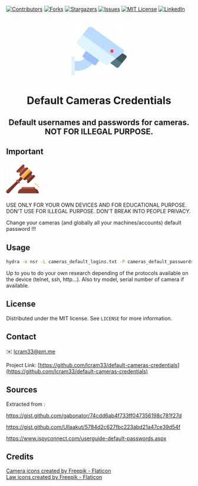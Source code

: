 <a name="readme-top"></a>

[![Contributors][contributors-shield]][contributors-url]
[![Forks][forks-shield]][forks-url]
[![Stargazers][stars-shield]][stars-url]
[![Issues][issues-shield]][issues-url]
[![MIT License][license-shield]][license-url]
[![LinkedIn][linkedin-shield]][linkedin-url]


<br />
<div align="center">
  <a href="https://github.com/lcram33/default-cameras-credentials">
    <img src="images/security-camera.png" alt="Logo" width="150" height="150">
  </a>

  <h1 align="center">Default Cameras Credentials</h1>
  
  <h2 align="center">
    Default usernames and passwords for cameras. NOT FOR ILLEGAL PURPOSE.
  </h2>
</div>


## Important

<img src="images/law.png" width="90" height="90">

USE ONLY FOR YOUR OWN DEVICES AND FOR EDUCATIONAL PURPOSE. DON'T USE FOR ILLEGAL PURPOSE. DON'T BREAK INTO PEOPLE PRIVACY.

Change your cameras (and globally all your machines/accounts) default password !!!


<!-- USAGE EXAMPLES -->
## Usage

```sh
hydra -e nsr -L cameras_default_logins.txt -P cameras_default_passwords.txt <CAMERA_IP> <PROTOCOL>
```

Up to you to do your own research depending of the protocols available on the device (telnet, ssh, http...).
Also try model, serial number of camera if available.


<!-- LICENSE -->
## License

Distributed under the MIT license. See `LICENSE` for more information.


<!-- CONTACT -->
## Contact

✉️ lcram33@pm.me

Project Link: [https://github.com/lcram33/default-cameras-credentials](https://github.com/lcram33/default-cameras-credentials)


## Sources

Extracted from :

https://gist.github.com/gabonator/74cdd6ab4f733ff047356198c781f27d

https://gist.github.com/Ullaakut/5784d2c627fbc223abd21a47ce39d54f

https://www.ispyconnect.com/userguide-default-passwords.aspx



## Credits

<a href="https://www.flaticon.com/free-icons/camera" title="camera icons">Camera icons created by Freepik - Flaticon</a>
<br>
<a href="https://www.flaticon.com/free-icons/law" title="law icons">Law icons created by Freepik - Flaticon</a>


<!-- MARKDOWN LINKS & IMAGES -->
<!-- https://www.markdownguide.org/basic-syntax/#reference-style-links -->
[contributors-shield]: https://img.shields.io/github/contributors/lcram33/default-cameras-credentials.svg?style=for-the-badge
[contributors-url]: https://github.com/lcram33/default-cameras-credentials/graphs/contributors
[forks-shield]: https://img.shields.io/github/forks/lcram33/default-cameras-credentials.svg?style=for-the-badge
[forks-url]: https://github.com/lcram33/default-cameras-credentials/network/members
[stars-shield]: https://img.shields.io/github/stars/lcram33/default-cameras-credentials.svg?style=for-the-badge
[stars-url]: https://github.com/lcram33/default-cameras-credentials/stargazers
[issues-shield]: https://img.shields.io/github/issues/lcram33/default-cameras-credentials.svg?style=for-the-badge
[issues-url]: https://github.com/lcram33/default-cameras-credentials/issues
[license-shield]: https://img.shields.io/github/license/lcram33/default-cameras-credentials.svg?style=for-the-badge
[license-url]: https://github.com/lcram33/default-cameras-credentials/blob/master/LICENSE
[linkedin-shield]: https://img.shields.io/badge/-LinkedIn-black.svg?style=for-the-badge&logo=linkedin&colorB=555
[linkedin-url]: https://linkedin.com/in/marc-lecointre
